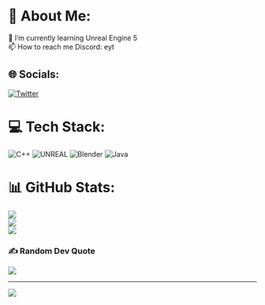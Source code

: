 # 💫 About Me:
🌱 I’m currently learning Unreal Engine 5<br>📫 How to reach me Discord: eyt


## 🌐 Socials:
[![Twitter](https://img.shields.io/badge/Twitter-%231DA1F2.svg?logo=Twitter&logoColor=white)](https://twitter.com/eyt8_) 

# 💻 Tech Stack:
![C++](https://img.shields.io/badge/c++-%2300599C.svg?style=for-the-badge&logo=c%2B%2B&logoColor=white) ![UNREAL](https://img.shields.io/badge/unreal-%2320232a.svg?style=for-the-badge&logo=unreal-engine&logoColor=white) ![Blender](https://img.shields.io/badge/blender-%23F5792A.svg?style=for-the-badge&logo=blender&logoColor=white) ![Java](https://img.shields.io/badge/java-%23ED8B00.svg?style=for-the-badge&logo=java&logoColor=white)
# 📊 GitHub Stats:
![](https://github-readme-stats.vercel.app/api?username=bobkabo&theme=monokai&hide_border=false&include_all_commits=true&count_private=false)<br/>
![](https://github-readme-streak-stats.herokuapp.com/?user=bobkabo&theme=monokai&hide_border=false)<br/>
![](https://github-readme-stats.vercel.app/api/top-langs/?username=bobkabo&theme=monokai&hide_border=false&include_all_commits=true&count_private=false&layout=compact)

### ✍️ Random Dev Quote
![](https://quotes-github-readme.vercel.app/api?type=vetical&theme=radical)

---
[![](https://visitcount.itsvg.in/api?id=bobkabo&icon=2&color=3)](https://visitcount.itsvg.in)

<!-- Proudly created with GPRM ( https://gprm.itsvg.in ) -->
